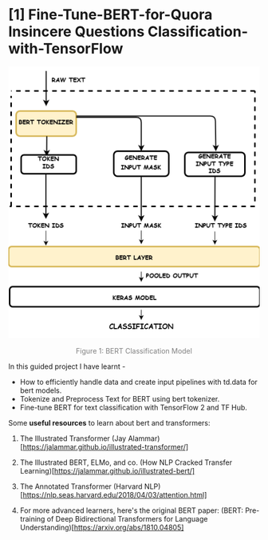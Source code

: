 # [1] Fine-Tune-BERT-for-Quora Insincere Questions Classification-with-TensorFlow

<div align="center">
    <img width="512px" src='images/BERT_Layer.png' />
    <p style="text-align: center;color:gray">Figure 1: BERT Classification Model</p>
</div>

In this guided project I have learnt -
- How to efficiently handle data and create input pipelines with td.data for bert models.
- Tokenize and Preprocess Text for BERT using bert tokenizer.
- Fine-tune BERT for text classification with TensorFlow 2 and TF Hub.

Some <b>useful resources</b> to learn about bert and transformers:

1. The Illustrated Transformer (Jay Alammar)[https://jalammar.github.io/illustrated-transformer/]

2. The Illustrated BERT, ELMo, and co. (How NLP Cracked Transfer Learning)[https://jalammar.github.io/illustrated-bert/]

3. The Annotated Transformer (Harvard NLP)[https://nlp.seas.harvard.edu/2018/04/03/attention.html]

4. For more advanced learners, here's the original BERT paper: (BERT: Pre-training of Deep Bidirectional Transformers for Language Understanding)[https://arxiv.org/abs/1810.04805]
